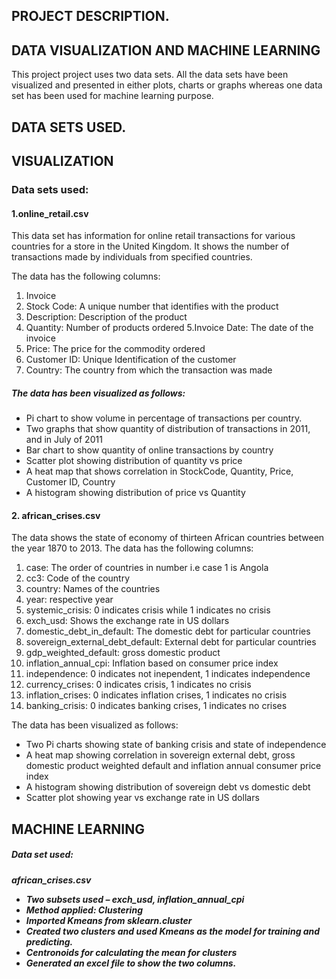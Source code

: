<h2>PROJECT DESCRIPTION.</h2>
<h2>DATA VISUALIZATION AND MACHINE LEARNING</h2>

This project project uses two data sets. All the data sets have been visualized and presented in either plots, charts or graphs whereas one data set has been used for machine learning purpose.

<h2>DATA SETS USED.</h2>

<h2>VISUALIZATION</h2>

<h3>Data sets used:</h3>

<h4>1.online_retail.csv</h4>
This data set has information for online retail transactions for various countries for a store in the United Kingdom. It shows the number of transactions made by individuals from specified countries.

The data has the following columns:

1. Invoice
2. Stock Code: A unique number that identifies with the product
3. Description: Description of the product
4. Quantity: Number of products ordered
5.Invoice Date: The date of the invoice
6. Price: The price for the commodity ordered
7. Customer ID: Unique Identification of the customer
8. Country: The country from which the transaction was made

<h5>The data has been visualized as follows:</h5>

- Pi chart to show volume  in percentage of transactions per country.
- Two graphs that show quantity of distribution of transactions in 2011, and in July of 2011
- Bar chart to show quantity of online transactions by country
- Scatter plot showing distribution of quantity vs price
- A heat map that shows correlation in StockCode, Quantity, Price, Customer ID, Country
- A histogram showing distribution of price vs Quantity

<h4>2. african_crises.csv</h4>

The data shows the state of economy of thirteen African countries between the year 1870 to 2013.
The data has the following columns:

1. case: The order of countries in number i.e  case 1 is Angola
2. cc3: Code of the country
3. country: Names of the countries
4. year: respective year
5. systemic_crisis: 0 indicates crisis while 1 indicates no crisis
6. exch_usd: Shows the exchange rate in US dollars
7. domestic_debt_in_default: The domestic debt for particular countries
8. sovereign_external_debt_default: External debt for particular countries
9. gdp_weighted_default: gross domestic product
10. inflation_annual_cpi: Inflation based on consumer price index
11. independence: 0 indicates not inependent, 1 indicates independence
12. currency_crises: 0 indicates crisis, 1 indicates no crisis
13. inflation_crises: 0 indicates inflation crises, 1 indicates no crisis
14. banking_crisis: 0 indicates banking crises, 1 indicates no crises



</h5>The data has been visualized as follows:</h5>

- Two Pi charts  showing state of banking crisis and state of independence
- A heat map showing correlation in sovereign external debt, gross domestic product weighted default  and inflation annual consumer price index
- A histogram showing distribution of sovereign debt vs domestic debt
- Scatter plot showing year vs exchange rate in US dollars


<h2>MACHINE LEARNING</h2>

<h5> Data set used:<h5>
african_crises.csv

- Two subsets used – exch_usd, inflation_annual_cpi
- Method applied: Clustering
- Imported Kmeans from sklearn.cluster
- Created two clusters and used Kmeans as the model for training and predicting.
- Centronoids for calculating the mean for clusters
- Generated an excel file to show the two columns.




